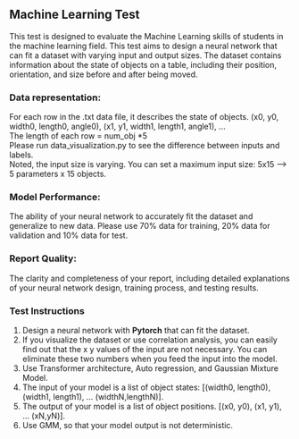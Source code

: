 ## Machine Learning Test

This test is designed to evaluate the Machine Learning skills of students in the machine learning field.
This test aims to design a neural network that can fit a dataset with varying input and output sizes. 
The dataset contains information about the state of objects on a table, including their position, orientation, and size before and after being moved.

### Data representation:
For each row in the .txt data file, it describes the state of objects.
(x0, y0, width0, length0, angle0), (x1, y1, width1, length1, angle1), ... \
The length of each row = num_obj *5 \
Please run data_visualization.py to see the difference between inputs and labels. \
Noted, the input size is varying. You can set a maximum input size: 5x15 --> 5 parameters x 15 objects.

### Model Performance: 
The ability of your neural network to accurately fit the dataset and generalize to new data.
Please use 70% data for training, 20% data for validation and 10% data for test.

### Report Quality:
The clarity and completeness of your report, including detailed explanations of your neural network design, training process, and testing results.

### Test Instructions
1. Design a neural network with **Pytorch** that can fit the dataset. 
2. If you visualize the dataset or use correlation analysis, you can easily find out that the x y values of the input are not necessary. You can eliminate these two numbers when you feed the input into the model.
3. Use Transformer architecture, Auto regression, and Gaussian Mixture Model.
4. The input of your model is a list of object states: [(width0, length0), (width1, length1), ... (widthN,lengthN)].
5. The output of your model is a list of object positions. [(x0, y0), (x1, y1), ... (xN,yN)].
6. Use GMM, so that your model output is not deterministic.



